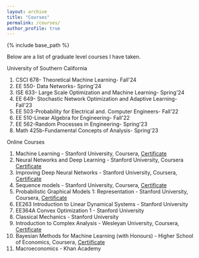 ```yaml
---
layout: archive
title: "Courses"
permalink: /courses/
author_profile: true
---
```


{% include base_path %}

Below are a list of graduate level courses I have taken.

University of Southern California

1. CSCI 678- Theoretical Machine Learning- Fall'24 
2. EE 550- Data Networks- Spring'24 
3. ISE 633- Large Scale Optimization and Machine Learning- Spring'24 
4. EE 649- Stochastic Network Optimization and Adaptive Learning- Fall'23
5. EE 503-Probability for Electrical and. Computer Engineers- Fall'22
6. EE 510-Linear Algebra for Engineering- Fall'22
7. EE 562-Random Processes in Engineering- Spring'23 
8. Math 425b-Fundamental Concepts of Analysis- Spring'23

Online Courses

1. Machine Learning - Stanford University, Coursera, [Certificate](https://drive.google.com/file/d/19h71lw16i2eCFwYuoNs8WsX6uwF1V1aF/view?usp=sharing)
2. Neural Networks and Deep Learning - Stanford University, Coursera [Certificate](https://drive.google.com/file/d/1k34g3iO5PdMkYb0cHXkEsw-MS4IKS8q3/view?usp=sharing)
3. Improving Deep Neural Networks - Stanford University, Coursera, [Certificate](https://drive.google.com/file/d/1pYuNtfogJfEe3CWoZxTAZmua0VkhCqh2/view?usp=sharing)
4. Sequence models - Stanford University, Coursera, [Certificate](https://drive.google.com/file/d/1qEpxPyAsFieyIDchi1hcIy8p61vih4V4/view?usp=sharing)
5. Probabilistic Graphical Models 1: Representation - Stanford University, Coursera, [Certificate](https://drive.google.com/file/d/1WgEAlDWlMytk1zUIwWSFH8Nrj3BRjW1K/view?usp=sharing)
6. EE263 Introduction to Linear Dynamical Systems - Stanford University
7. EE364A Convex Optimization 1 - Stanford University
8. Classical Mechanics - Stanford University
9. Introduction to Complex Analysis - Wesleyan University, Coursera, [Certificate](https://drive.google.com/file/d/1uSm8rrBBE1EnPPo5Jpat6natvwHzar2K/view?usp=sharing)
10. Bayesian Methods for Machine Learning (with Honours) - Higher School of Economics, Coursera, [Certiificate](https://drive.google.com/file/d/1aI9ECZ9XsFeo1JLdvZ_Rp6U_6ClZJ5on/view?usp=sharing)
11. Macroeconomics - Khan Academy



